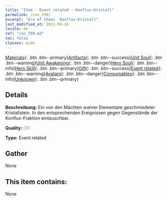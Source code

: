 ```yaml
---
title: "Item - Event related - Konflux-Kristall"
permalink: /con_799/
excerpt: "Era of Chaos  Konflux-Kristall"
last_modified_at: 2021-04-26
locale: de
ref: "con_799.md"
toc: false
classes: wide
---
```

 [Materials](/ItemsDE/){: .btn .btn--primary}[Artifacts](/ItemsDE/Artifacts/){: .btn .btn--success}[Unit Soul](/ItemsDE/UnitSoul/){: .btn .btn--warning}[Unit Awakening](/ItemsDE/UnitAwakening/){: .btn .btn--danger}[Hero Soul](/ItemsDE/HeroSoul/){: .btn .btn--info}[Hero Skill](/ItemsDE/HeroSkill/){: .btn .btn--primary}[Gift](/ItemsDE/Gift/){: .btn .btn--success}[Event related](/ItemsDE/Events/){: .btn .btn--warning}[Avatars](/ItemsDE/Avatars/){: .btn .btn--danger}[Consumables](/ItemsDE/Consumables/){: .btn .btn--info}[Unknown](/ItemsDE/Unknown/){: .btn .btn--primary}

## Details
 **Beschreibung:** Ein von den Mächten wahrer Elementare geschmiedeter Kristallstein. In den entsprechenden Ereignissen gegen Gegenstände der Konflux-Fraktion eintauschbar.

 **Quality:** <span style="color: #DA70D6">OK</span>

 **Type:** Event related

## Gather

  None

## This item contains:

  None


